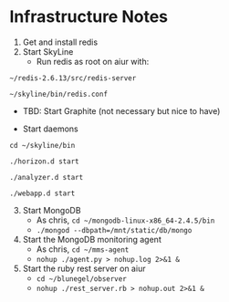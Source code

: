 Infrastructure Notes
====================

1. Get and install redis
2. Start SkyLine
    * Run redis as root on aiur with:
       
 `~/redis-2.6.13/src/redis-server`
       
 `~/skyline/bin/redis.conf`
 
   * TBD:  Start Graphite (not necessary but nice to have)

   * Start daemons

 `cd ~/skyline/bin`

 `./horizon.d start`

 `./analyzer.d start`

 `./webapp.d start`

3. Start MongoDB
    * As chris, `cd ~/mongodb-linux-x86_64-2.4.5/bin`
    * `./mongod --dbpath=/mnt/static/db/mongo`
4. Start the MongoDB monitoring agent
    * As chris, `cd ~/mms-agent`
    * `nohup ./agent.py > nohup.log 2>&1 &`
5.  Start the ruby rest server on aiur
    * `cd ~/blunegel/observer`
    * `nohup ./rest_server.rb > nohup.out 2>&1 &`
